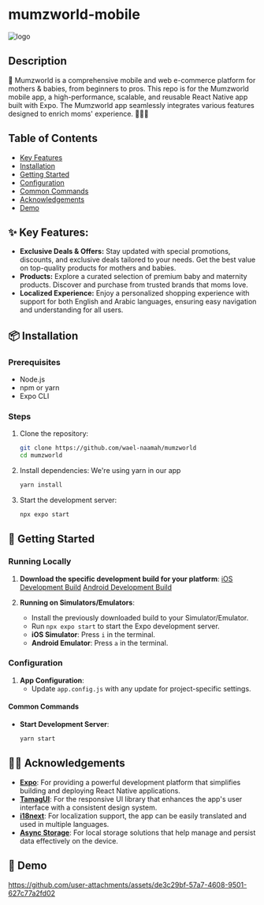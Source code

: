 # mumzworld-mobile 

![logo](https://github.com/user-attachments/assets/57b9e55a-2a5e-4f50-9534-595f10757676)



## Description
🛒 Mumzworld is a comprehensive mobile and web e-commerce platform for mothers & babies, from beginners to pros. This repo is for the Mumzworld mobile app, a high-performance, scalable, and reusable React Native app built with Expo. The Mumzworld app seamlessly integrates various features designed to enrich moms' experience. 🤱📱🌟


## Table of Contents
- [Key Features](#-key-features)
- [Installation](#-installation)
- [Getting Started](#-getting-started)
- [Configuration](#configuration)
- [Common Commands](#common-commands)
- [Acknowledgements](#-acknowledgements)
- [Demo](#-demo)


## ✨ Key Features:
- **Exclusive Deals & Offers:**  Stay updated with special promotions, discounts, and exclusive deals tailored to your needs. Get the best value on top-quality products for mothers and babies.
- **Products:** Explore a curated selection of premium baby and maternity products. Discover and purchase from trusted brands that moms love.
- **Localized Experience:** Enjoy a personalized shopping experience with support for both English and Arabic languages, ensuring easy navigation and understanding for all users.


## 📦 Installation

### Prerequisites
- Node.js
- npm or yarn
- Expo CLI

### Steps

1. Clone the repository:
    ```sh
    git clone https://github.com/wael-naamah/mumzworld
    cd mumzworld
    ```

2. Install dependencies:
We're using yarn in our app
    ```sh
    yarn install
    ```

4. Start the development server:
    ```sh
    npx expo start
    ```


## 🚀 Getting Started 

### Running Locally

1. **Download the specific development build for your platform**:
    [iOS Development Build](https://drive.google.com/file/d/15Psuqakyy8N3m2Y1LVZnkw2lDxEfyePa/view?usp=sharing)
    [Android Development Build](https://drive.google.com/file/d/1dP2_oaHI92edrxfIB3p3cjOzMj8LUXFZ/view?usp=sharing)

2. **Running on Simulators/Emulators**:
    - Install the previously downloaded build to your Simulator/Emulator.
    - Run `npx expo start` to start the Expo development server.
    - **iOS Simulator**: Press `i` in the terminal.
    - **Android Emulator**: Press `a` in the terminal.

### Configuration

1. **App Configuration**:
    - Update `app.config.js` with any update for project-specific settings.

#### Common Commands

- **Start Development Server**:
    ```sh
    yarn start
    ```

## 🙌🏻 Acknowledgements

- **[Expo](https://expo.dev/)**: For providing a powerful development platform that simplifies building and deploying React Native applications.
- **[TamagUI](https://tamagui.dev/)**: For the responsive UI library that enhances the app's user interface with a consistent design system.
- **[i18next](https://www.i18next.com/)**: For localization support, the app can be easily translated and used in multiple languages.
- **[Async Storage](https://github.com/react-native-async-storage/async-storage)**: For local storage solutions that help manage and persist data effectively on the device.


## 📱 Demo


https://github.com/user-attachments/assets/de3c29bf-57a7-4608-9501-627c77a2fd02




